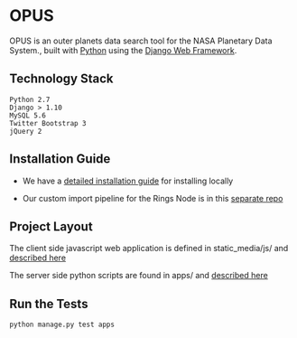 # OPUS

OPUS is an outer planets data search tool for the NASA Planetary Data System., built with [Python][0] using the [Django Web Framework][1].

## Technology Stack

	Python 2.7
	Django > 1.10
	MySQL 5.6
	Twitter Bootstrap 3
	jQuery 2

## Installation Guide

- We have a [detailed installation guide](install.md) for installing locally

- Our custom import pipeline for the Rings Node is in this [separate repo](https://github.com/basilleaf/opus_admin)

## Project Layout

The client side javascript web application is defined in static_media/js/ and [described here](static_media/js/README.md)

The server side python scripts are found in apps/ and [described here](apps/README.md)

## Run the Tests

	python manage.py test apps



[0]: https://www.python.org/
[1]: https://www.djangoproject.com/
